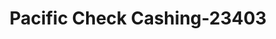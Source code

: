 ---
f_zip-code: 91744
f_state-code: CA
title: Pacific Check Cashing-23403
f_phone: 626-912-7221
f_city-only: La Puente
f_address: 529 South AzUSA Way La Puente
f_location-unique-id: '23403'
slug: pacific-check-cashing-23403
updated-on: '2024-05-30T13:46:58.046Z'
created-on: '2024-05-30T13:36:59.803Z'
published-on: '2024-05-30T13:54:32.469Z'
f_city-state: cms/city/la-puente-ca.md
f_company: cms/company/pacific-check-cashing.md
f_state: cms/state/california.md
layout: '[payday-loan].html'
tags: payday-loan
---